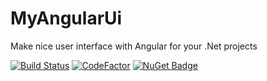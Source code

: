 # MyAngularUi
Make nice user interface with Angular for your .Net projects

[![Build Status](https://travis-ci.com/CorrM/MyAngularUi.svg?branch=master)](https://travis-ci.com/CorrM/MyAngularUi)
[![CodeFactor](https://www.codefactor.io/repository/github/corrm/myangularui/badge)](https://www.codefactor.io/repository/github/corrm/myangularui)
[![NuGet Badge](https://buildstats.info/nuget/MyAngularUi)](https://www.nuget.org/packages/MyAngularUi/)
